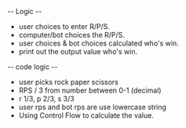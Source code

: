 -- Logic --
- user choices to enter R/P/S.
- computer/bot choices the R/P/S.
- user choices & bot choices calculated who's win.
- print out the output value who's win.

-- code logic --
- user picks rock paper scissors
- RPS / 3 from number between 0-1 (decimal)
- r 1/3, p 2/3, s 3/3
- user rps and bot rps are use lowercase string
- Using Control Flow to calculate the value.
